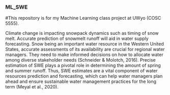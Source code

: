 ### ML_SWE
#This repository is for my Machine Learning class project at UWyo (COSC 5555). 
<p> Climate change is impacting snowpack dynamics such as timing of snow melt. Accurate prediction of snowmelt runoff will aid in water supply forecasting. Snow being an important water resource in the Western United States, accurate assessments of its availability are crucial for regional water managers. They need to make informed decisions on how to allocate water among diverse stakeholder needs (Schneider & Molotch, 2016). Precise estimation of SWE plays a pivotal role in determining the amount of spring and summer runoff. Thus, SWE estimates are a vital component of water resources prediction and forecasting, which can help water managers plan ahead and ensure sustainable water management practices for the long term (Meyal et al., 2020). 
